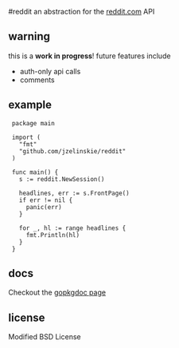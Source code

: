 #reddit
an abstraction for the [reddit.com](http://reddit.com) API

## warning

this is a **work in progress**! future features include

* auth-only api calls
* comments

## example

     package main
     
     import (
       "fmt"
       "github.com/jzelinskie/reddit"
     )

     func main() {
       s := reddit.NewSession()
       
       headlines, err := s.FrontPage()
       if err != nil {
         panic(err)
       }
       
       for _, hl := range headlines {
         fmt.Println(hl)
       }
     }

## docs

Checkout the [gopkgdoc page](http://go.pkgdoc.org/github.com/jzelinskie/reddit)

## license

Modified BSD License
